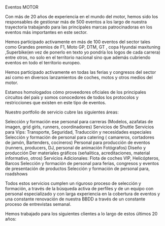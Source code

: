 Eventos MOTOR

Con más de 20 años de experiencia en el mundo del motor, hemos sido los responsables de gestionar más de 500 eventos a los largo de nuestra trayectoria trabajando para las principales marcas patrocinadoras en los eventos más importantes en este sector.

Hemos participado activamente en más de 100 eventos del sector tales como Grandes premios de F1, Moto GP, DTM, GT , copa Hyundai maxituning ,Superbike(en vez de ponerlo en texto yo pondría los logos de cada carrera) entre otros, no solo en el territorio nacional sino que además cubriendo eventos en todo el territorio europeo.

Hemos participado activamente en todas las ferias y congresos del sector así como en diversos lanzamientos de coches, motos y otros medios del motor.

Estamos homologados cómo proveedores oficiales de los principales circuitos del país y somos conocedores de todos los protocolos y restricciones que existen en este tipo de eventos.

Nuestro portfolio de servicio cubre las siguientes áreas:

Selección y formación ese personal para carreras (Modelos, azafatas de imagen, grid girls, runners, coordinadores)
Servicios de Shuttle
Servicios para Vips: Transporte, Seguridad, Traducción y necesidades especiales
Selección y formación de personal para catering ( camareros, cortadores de jamón, Bartenders, cocineros)
Personal para producción de eventos (runners, producers, DJ, personal de animación Fotógrafos)
Diseño y producción Der materiales gráficos (señalitica, acreditaciones, material informativo, otros)
Servicios Adicionales: Flota de coches VIP, Helicópteros, Barcos
Selección y formación de personal para ferias, congresos y eventos de presentación de productos
Selección y formación de personal para, roadshows

Todos estos servicios cumplen un riguroso proceso de selección y formación, a través de la búsqueda activa de perfiles y de un equipo con personal especializado y con larga experiencia en la cobertura de eventos y una constante renovación de nuestra BBDD a través de un constante proceso de entrevistas semanal.

Hemos trabajado para los siguientes clientes a lo largo de estos últimos 20 años:

